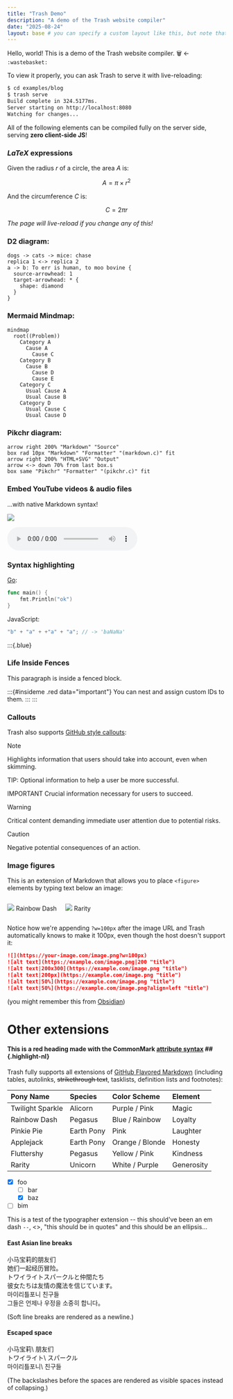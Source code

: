```yaml
---
title: "Trash Demo"
description: "A demo of the Trash website compiler"
date: "2025-08-24"
layout: base # you can specify a custom layout like this, but note that it is already `base` by default, so this is redundant
---
```


<!--
The frontmatter above can also be TOML if you enclose it in `+++` instead of `---`.
This is how you do comments in Markdown, btw. They will not appear in the compiled HTML.
-->

Hello, world! This is a demo of the Trash website compiler. :wastebasket: <- `:wastebasket:`

To view it properly, you can ask Trash to serve it with live-reloading:

```bash
$ cd examples/blog
$ trash serve
Build complete in 324.5177ms.
Server starting on http://localhost:8080
Watching for changes...
```

All of the following elements can be compiled fully on the server side, serving **zero client-side JS**!

### $LaTeX$ expressions

Given the radius $r$ of a circle, the area $A$ is:

$$
A = \pi \times r^2
$$

And the circumference $C$ is:

$$
C = 2 \pi r
$$

_The page will live-reload if you change any of this!_

### D2 diagram:

```d2
dogs -> cats -> mice: chase
replica 1 <-> replica 2
a -> b: To err is human, to moo bovine {
  source-arrowhead: 1
  target-arrowhead: * {
    shape: diamond
  }
}
```

### Mermaid Mindmap:

```mermaid
mindmap
  root((Problem))
    Category A
      Cause A
        Cause C
    Category B
      Cause B
        Cause D
        Cause E
    Category C
      Usual Cause A
      Usual Cause B
    Category D
      Usual Cause C
      Usual Cause D
```

### Pikchr diagram:

```pikchr
arrow right 200% "Markdown" "Source"
box rad 10px "Markdown" "Formatter" "(markdown.c)" fit
arrow right 200% "HTML+SVG" "Output"
arrow <-> down 70% from last box.s
box same "Pikchr" "Formatter" "(pikchr.c)" fit
```

### Embed YouTube videos & audio files

...with native Markdown syntax!

![](https://www.youtube.com/watch?v=dQw4w9WgXcQ)

![](https://archive.org/download/tvtunes_26154/My%20Little%20Pony%20-%20Friendship%20is%20Magic%20-%20Babs%20Seed.mp3)

### Syntax highlighting

[Go](https://go.dev/):

```go
func main() {
    fmt.Println("ok")
}
```

JavaScript:

```js
"b" + "a" + +"a" + "a"; // -> 'baNaNa'
```

:::{.blue}

### Life Inside Fences

This paragraph is inside a fenced block.

:::{#insideme .red data="important"}
You can nest and assign custom IDs to them.
:::
:::

### Callouts

Trash also supports [GitHub style callouts](https://github.com/orgs/community/discussions/16925):

> [!NOTE]  
> Highlights information that users should take into account, even when skimming.

TIP: Optional information to help a user be more successful.

IMPORTANT
Crucial information necessary for users to succeed.

> [!WARNING]  
> Critical content demanding immediate user attention due to potential risks.

> [!CAUTION]
> Negative potential consequences of an action.

### Image figures

This is an extension of Markdown that allows you to place `<figure>` elements by typing text below an image:

<div style="display:flex; gap:20px; align-items:center;">
  <div>

![](/rainbow.webp?h=100px)
Rainbow Dash

  </div>
  <div>

![](/rarity.webp?h=100px)
Rarity

  </div>
</div>

Notice how we're appending `?w=100px` after the image URL and Trash automatically knows to make it 100px, even though the host doesn't support it:

```markdown
![](https://your-image.com/image.png?w=100px)
![alt text](https://example.com/image.png|200 "title")
![alt text|200x300](https://example.com/image.png "title")
![alt text|200px](https://example.com/image.png "title")
![alt text|50%](https://example.com/image.png "title")
![alt text|50%](https://example.com/image.png?align=left "title")
```

(you might remember this from [Obsidian](https://obsidian.md/))

# Other extensions

#### This is a red heading made with the CommonMark [attribute syntax](https://talk.commonmark.org/t/consistent-attribute-syntax/272) ## {.highlight-nl}

Trash fully supports all extensions of [GitHub Flavored Markdown](https://github.github.com/gfm/) (including tables, autolinks, ~~strikethrough text~~, tasklists, definition lists and footnotes):

| Pony Name        | Species    | Color Scheme    | Element    |
| :--------------- | :--------- | :-------------- | :--------- |
| Twilight Sparkle | Alicorn    | Purple / Pink   | Magic      |
| Rainbow Dash     | Pegasus    | Blue / Rainbow  | Loyalty    |
| Pinkie Pie       | Earth Pony | Pink            | Laughter   |
| Applejack        | Earth Pony | Orange / Blonde | Honesty    |
| Fluttershy       | Pegasus    | Yellow / Pink   | Kindness   |
| Rarity           | Unicorn    | White / Purple  | Generosity |

- [x] foo
  - [ ] bar
  - [x] baz
- [ ] bim

This is a test of the typographer extension -- this should've been an em dash `--`, <<this should be in quotation marks>>, "this should be in quotes" and this should be an ellipsis...

#### East Asian line breaks

小马宝莉的朋友们  
她们一起经历冒险。  
トワイライトスパークルと仲間たち  
彼女たちは友情の魔法を信じています。  
마이리틀포니 친구들  
그들은 언제나 우정을 소중히 합니다。

(Soft line breaks are rendered as a newline.)

#### Escaped space

小马宝莉\ 朋友们  
トワイライト\ スパークル  
마이리틀포니\ 친구들

(The backslashes before the spaces are rendered as visible spaces instead of collapsing.)
